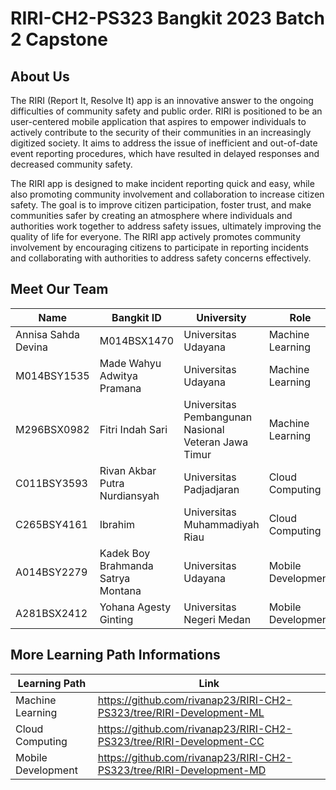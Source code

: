 # RIRI-CH2-PS323 Bangkit 2023 Batch 2 Capstone

## About Us
The RIRI (Report It, Resolve It) app is an innovative answer to the ongoing difficulties of community safety and public order. RIRI is positioned to be an user-centered mobile application that aspires to empower individuals to actively contribute to the security of their communities in an increasingly digitized society. It aims to address the issue of inefficient and out-of-date event reporting procedures, which have resulted in delayed responses and decreased community safety.

The RIRI app is designed to make incident reporting quick and easy, while also promoting community involvement and collaboration to increase citizen safety. The goal is to improve citizen participation, foster trust, and make communities safer by creating an atmosphere where individuals and authorities work together to address safety issues, ultimately improving the quality of life for everyone. The RIRI app actively promotes community involvement by encouraging citizens to participate in reporting incidents and collaborating with authorities to address safety concerns effectively.

## Meet Our Team
| Name   | Bangkit ID   | University   | Role   |
| --------- | --------- | --------- | --------- |
| Annisa Sahda Devina   | M014BSX1470   | Universitas Udayana   |  Machine Learning  |
| M014BSY1535  | Made Wahyu Adwitya Pramana   | Universitas Udayana   | Machine Learning   |
| M296BSX0982   | Fitri Indah Sari   | Universitas Pembangunan Nasional Veteran Jawa Timur   | Machine Learning   |
| C011BSY3593   | Rivan Akbar Putra Nurdiansyah   | Universitas Padjadjaran   | Cloud Computing   |
| C265BSY4161   | Ibrahim   | Universitas Muhammadiyah Riau   | Cloud Computing   |
| A014BSY2279  | Kadek Boy Brahmanda Satrya Montana   | Universitas Udayana   | Mobile Development   |
| A281BSX2412  | Yohana Agesty Ginting   | Universitas Negeri Medan   | Mobile Development   |

## More Learning Path Informations
| Learning Path   | Link   |
| --------- | --------- |
| Machine Learning   | https://github.com/rivanap23/RIRI-CH2-PS323/tree/RIRI-Development-ML   |
| Cloud Computing   | https://github.com/rivanap23/RIRI-CH2-PS323/tree/RIRI-Development-CC  |
| Mobile Development   | https://github.com/rivanap23/RIRI-CH2-PS323/tree/RIRI-Development-MD   |
